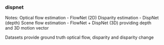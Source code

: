 ### dispnet

Notes:
Optical flow estimation - FlowNet (2D)
Disparity estimation - DispNet (depth)
Scene flow estimation - FlowNet + DispNet (3D)
providing depth and 3D motion vector

Datasets provide ground truth optical flow, disparity and disparity change


